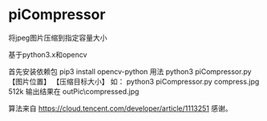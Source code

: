 # piCompressor 

将jpeg图片压缩到指定容量大小

基于python3.x和opencv

首先安装依赖包 
pip3 install opencv-python
用法
python3 piCompressor.py 【图片位置】 【压缩目标大小】
如：
    python3 piCompressor.py compress.jpg 512k
输出结果在 outPic\compressed.jpg

算法来自 https://cloud.tencent.com/developer/article/1113251 感谢。


